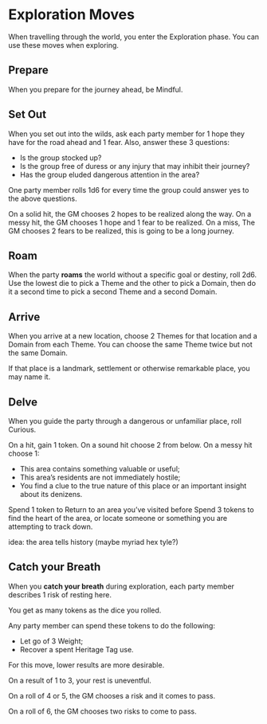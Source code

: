 # Exploration Moves

When travelling through the world, you enter the Exploration phase. You can use these moves when exploring.

## Prepare

When you prepare for the journey ahead, be Mindful.

## Set Out

When you set out into the wilds, ask each party member for 1 hope they have for the road ahead and 1 fear. Also, answer these 3 questions:

- Is the group stocked up?
- Is the group free of duress or any injury that may inhibit their journey?
- Has the group eluded dangerous attention in the area?

One party member rolls 1d6 for every time the group could answer yes to the above questions. 

On a solid hit, the GM chooses 2 hopes to be realized along the way. On a messy hit, the GM chooses 1 hope and 1 fear to be realized. On a miss, The GM chooses 2 fears to be realized, this is going to be a long journey.

## Roam

When the party **roams** the world without a specific goal or destiny, roll 2d6. Use the lowest die to pick a Theme and the other to pick a Domain, then do it a second time to pick a second Theme and a second Domain.

## Arrive

When you arrive at a new location, choose 2 Themes for that location and a Domain from each Theme. You can choose the same Theme twice but not the same Domain. 

If that place is a landmark, settlement or otherwise remarkable place, you may name it.

## Delve

When you guide the party through a dangerous or unfamiliar place, roll Curious. 

On a hit, gain 1 token. On a sound hit choose 2 from below. On a messy hit choose 1:

- This area contains something valuable or useful;
- This area’s residents are not immediately hostile;
- You find a clue to the true nature of this place or an important insight about its denizens.

Spend 1 token to Return to an area you’ve visited before Spend 3 tokens to find the heart of the area, or locate someone or something you are attempting to track down.

idea: the area tells history (maybe myriad hex tyle?)

## Catch your Breath

When you **catch your breath** during exploration, each party member describes 1 risk of resting here.

You get as many tokens as the dice you rolled.

Any party member can spend these tokens to do the following:

- Let go of 3 Weight;
- Recover a spent Heritage Tag use.

For this move, lower results are more desirable. 

On a result of 1 to 3, your rest is uneventful.

On a roll of 4 or 5, the GM chooses a risk and it comes to pass.

On a roll of 6, the GM chooses two risks to come to pass.